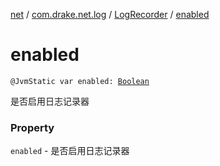 [net](../../index.md) / [com.drake.net.log](../index.md) / [LogRecorder](index.md) / [enabled](./enabled.md)

# enabled

`@JvmStatic var enabled: `[`Boolean`](https://kotlinlang.org/api/latest/jvm/stdlib/kotlin/-boolean/index.html)

是否启用日志记录器

### Property

`enabled` - 是否启用日志记录器